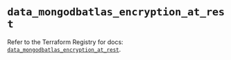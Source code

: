 # `data_mongodbatlas_encryption_at_rest`

Refer to the Terraform Registry for docs: [`data_mongodbatlas_encryption_at_rest`](https://registry.terraform.io/providers/mongodb/mongodbatlas/1.32.0/docs/data-sources/encryption_at_rest).
